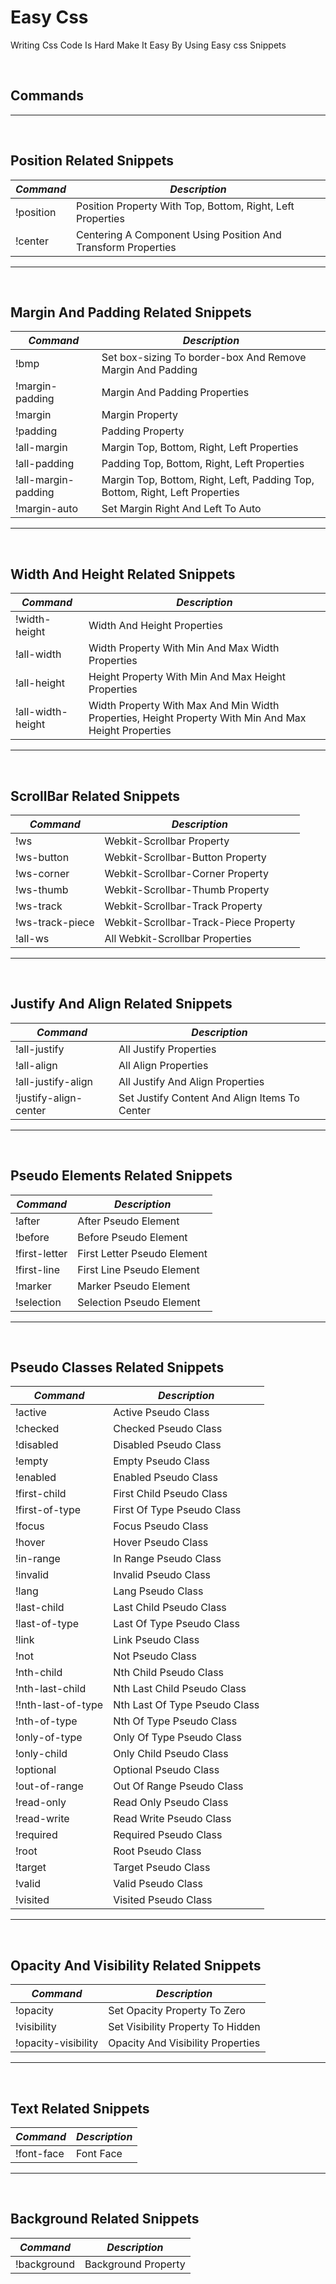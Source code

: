 # Easy Css

Writing Css Code Is Hard Make It Easy By Using Easy css Snippets

<br>

## Commands

---
<br>

## Position Related Snippets

| *Command* | *Description*                                                                                   
| ----------- | ---------------------------------------|
| !position       | Position Property With Top, Bottom, Right, Left Properties              |
| !center      | Centering A Component Using Position And Transform Properties              |

---
<br>

## Margin And Padding Related Snippets

| *Command* | *Description*                                                                                   
| ----------- | ---------------------------------------|
| !bmp       | Set box-sizing To border-box And Remove Margin And Padding             |
| !margin-padding     | Margin And Padding Properties             |
| !margin     | Margin Property           |
| !padding     | Padding Property           |
| !all-margin     | Margin Top, Bottom, Right, Left Properties         |
| !all-padding     | Padding Top, Bottom, Right, Left Properties        |
| !all-margin-padding    | Margin Top, Bottom, Right, Left, Padding Top, Bottom, Right, Left Properties        |
| !margin-auto    | Set Margin Right And Left To Auto        |

---
<br>

## Width And Height Related Snippets

| *Command* | *Description*                                                                                   
| ----------- | ---------------------------------------|
| !width-height      | Width And Height Properties             |
| !all-width      | Width Property With Min And Max Width Properties             |
| !all-height      | Height Property With Min And Max Height Properties            |
| !all-width-height      | Width Property With Max And Min Width Properties, Height Property With Min And Max Height Properties            |

---
<br>

## ScrollBar Related Snippets

| *Command* | *Description*                                                                                   
| ----------- | ---------------------------------------|
| !ws      | Webkit-Scrollbar Property            |
| !ws-button      | Webkit-Scrollbar-Button Property            |
| !ws-corner      | Webkit-Scrollbar-Corner Property            |
| !ws-thumb      | Webkit-Scrollbar-Thumb Property            |
| !ws-track      | Webkit-Scrollbar-Track Property            |
| !ws-track-piece      | Webkit-Scrollbar-Track-Piece Property            |
| !all-ws      | All Webkit-Scrollbar Properties            |

---
<br>

## Justify And Align Related Snippets

| *Command* | *Description*                                                                                   
| ----------- | ---------------------------------------|
| !all-justify      | All Justify Properties            |
| !all-align      | All Align Properties            |
| !all-justify-align      | All Justify And Align Properties            |
| !justify-align-center      | Set Justify Content And Align Items To Center            |

---
<br>

## Pseudo Elements Related Snippets

| *Command* | *Description*                                                                                   
| ----------- | ---------------------------------------|
| !after      | After Pseudo Element            |
| !before      | Before Pseudo Element            |
| !first-letter      | First Letter Pseudo Element            |
| !first-line      | First Line Pseudo Element            |
| !marker      | Marker Pseudo Element            |
| !selection      | Selection Pseudo Element           |

---
<br>

## Pseudo Classes Related Snippets

| *Command* | *Description*                                                                                   
| ----------- | ---------------------------------------|
| !active      | Active Pseudo Class            |
| !checked      | Checked Pseudo Class            |
| !disabled      | Disabled Pseudo Class            |
| !empty      | Empty Pseudo Class            |
| !enabled      | Enabled Pseudo Class            |
| !first-child      | First Child Pseudo Class           |
| !first-of-type     | First Of Type Pseudo Class           |
| !focus     | Focus Pseudo Class           |
| !hover     | Hover Pseudo Class           |
| !in-range     | In Range Pseudo Class          |
| !invalid     | Invalid Pseudo Class          |
| !lang     | Lang Pseudo Class          |
| !last-child     | Last Child Pseudo Class          |
| !last-of-type     | Last Of Type Pseudo Class         |
| !link     | Link Pseudo Class         |
| !not     | Not Pseudo Class          |
| !nth-child     | Nth Child Pseudo Class         |
| !nth-last-child     | Nth Last Child Pseudo Class          |
| !!nth-last-of-type     | Nth Last Of Type Pseudo Class         |
| !nth-of-type     | Nth Of Type Pseudo Class          |
| !only-of-type     | Only Of Type Pseudo Class          |
| !only-child     | Only Child Pseudo Class          |
| !optional     | Optional Pseudo Class          |
| !out-of-range     | Out Of Range Pseudo Class          |
| !read-only     | Read Only Pseudo Class          |
| !read-write     | Read Write Pseudo Class          |
| !required     | Required Pseudo Class         |
| !root     | Root Pseudo Class          |
| !target     | Target Pseudo Class          |
| !valid    | Valid Pseudo Class          |
| !visited     | Visited Pseudo Class          |

---
<br>

## Opacity And Visibility Related Snippets

| *Command* | *Description*                                                                                   
| ----------- | ---------------------------------------|
| !opacity      | Set Opacity Property To Zero            |
| !visibility      | Set Visibility Property To Hidden           |
| !opacity-visibility      | Opacity And Visibility Properties            |

---
<br>

## Text Related Snippets

| *Command* | *Description*                                                                                   
| ----------- | ---------------------------------------|
| !font-face      | Font Face            |

---
<br>

## Background Related Snippets

| *Command* | *Description*                                                                                   
| ----------- | ---------------------------------------|
| !background      | Background Property            |